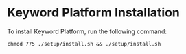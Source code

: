 # Keyword Platform Installation

To install Keyword Platform, run the following command:

```shell
chmod 775 ./setup/install.sh && ./setup/install.sh
```
